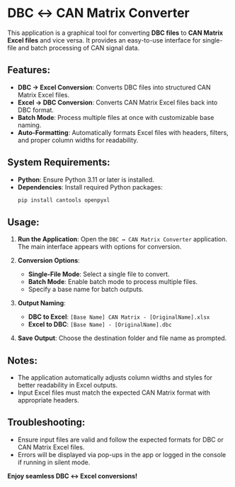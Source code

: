 # DBC ↔ CAN Matrix Converter

This application is a graphical tool for converting **DBC files** to **CAN Matrix Excel files** and vice versa. It provides an easy-to-use interface for single-file and batch processing of CAN signal data.

## Features:
- **DBC → Excel Conversion**: Converts DBC files into structured CAN Matrix Excel files.
- **Excel → DBC Conversion**: Converts CAN Matrix Excel files back into DBC format.
- **Batch Mode**: Process multiple files at once with customizable base naming.
- **Auto-Formatting**: Automatically formats Excel files with headers, filters, and proper column widths for readability.

## System Requirements:
- **Python**: Ensure Python 3.11 or later is installed.
- **Dependencies**: Install required Python packages:
  ```bash
  pip install cantools openpyxl
  ```

## Usage:
1. **Run the Application**:
   Open the `DBC ↔ CAN Matrix Converter` application. The main interface appears with options for conversion.
   
2. **Conversion Options**:
   - **Single-File Mode**: Select a single file to convert.
   - **Batch Mode**: Enable batch mode to process multiple files.
   - Specify a base name for batch outputs.

3. **Output Naming**:
   - **DBC to Excel**: `[Base Name] CAN Matrix - [OriginalName].xlsx`
   - **Excel to DBC**: `[Base Name] - [OriginalName].dbc`

4. **Save Output**:
   Choose the destination folder and file name as prompted.

## Notes:
- The application automatically adjusts column widths and styles for better readability in Excel outputs.
- Input Excel files must match the expected CAN Matrix format with appropriate headers.

## Troubleshooting:
- Ensure input files are valid and follow the expected formats for DBC or CAN Matrix Excel files.
- Errors will be displayed via pop-ups in the app or logged in the console if running in silent mode.

**Enjoy seamless DBC ↔ Excel conversions!**

